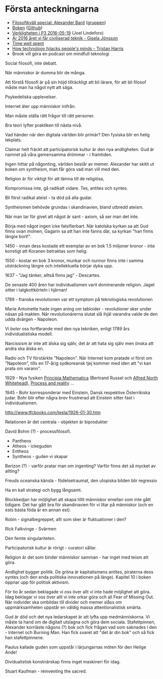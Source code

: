 # Första anteckningarna

* [Filosofikväll special: Alexander Bard](https://www.facebook.com/events/276714079330870/) ([gruppen](https://www.facebook.com/groups/1342182329143737/))
* [Boken](http://syntheism.org/wp-content/syntheism_book/Syntheism.html) ([Github](https://github.com/TheSyntheistMovement/Syntheism-Ebook))
* [Verkligheten i P3 2016-05-19](https://sverigesradio.se/sida/avsnitt/721337?programid=3052) (Joel Lindefors)
* [Är 2016 året vi får civiliserad teknik - Gisela Jönsson](http://www.giselajonsson.se/nytt/2016/1/24/r-2016-ret-vi-fr-civiliserad-teknik)
* [Time well spent](http://timewellspent.io/) 
* [How technology hijacks people's minds - Tristan Harris](https://medium.com/swlh/how-technology-hijacks-peoples-minds-from-a-magician-and-google-s-design-ethicist-56d62ef5edf3#.mv7ibyetf)
* Brook vill göra en podcast om mindfull teknologi

Social filosofi, inte debatt.

När människor är dumma blir de många.

Att förstå filosofi är på sin höjd tillräckligt att bli lärare, för att bli filosof måste man ha något nytt att säga.

Psykedeliska upplevelser.

Internet äter upp människor inifrån.

Man måste ställa rätt frågor till rätt personer.

Bra teori lyfter praktiken till nästa nivå.

Vad händer när den digitala världen blir primär? Den fysiska blir en helig lekplats.

Claimar helt fräckt att participatorisk kultur är den nya andligheten. Gud är namnet på våra gemensamma drömmar - i framtiden.

Ingen hittar på någonting, världen består av memer. Alexander har skitit ut boken om syntheism, man får göra vad man vill med den.

Religion är för viktigt för att lämna till de religiösa, 

Kompromissa inte, gå radikalt vidare. Tes, antites och syntes.

Bli först radikal ateist - ta död på alla gudar.

Syntheismen behövde grundas i skandinavien, bland utbredd ateism.
 
När man tar för givet att något är sant - axiom, så ser man det inte.

Börja med något ingen icke falsifierbart. När katolska kyrkan sa att Gud finns ovan molnen, Gagarin sa att han inte fanns där, sa kyrkan "han finns längre bort!".

1450 - innan dess kostade ett exemplar av en bok 1.5 miljoner kronor - inte konstigt att Koranen betraktas som helig.

1550 - kostar en bok 3 kronor, munkar och nunnor finns inte i samma utsträckning längre och intellektuella börjar dyka upp.

1637 - "Jag tänker, alltså finns jag" - Descartes.

De senaste 400 åren har individualismen varit dominerande religion. Jaget sitter i talgkottkörteln i hjärnan!

1789 - franska revolutionen var ett symptom på teknologiska revolutionen

Marie Antoinette hade ingen aning om tabloider - revolutioner sker under näsan på makten. När revolutionärerna slutat slå ihjäl varandra valde de den udda dvärgen - Napoleon.

Vi *beter* oss fortfarande med den nya tekniken, enligt 1789 års individualistiska modell.

Narcissism är inte att älska sig själv, det är att hata sig själv men önska att andra ska älska en.

Radio och TV förstärkte "Napoleon". När Internet kom pratade vi först om "Napoleon", tills en 17-årig sydkoreansk tjej kommer med iden att "vi kan prata om varann".

1929 - Nya fysiken [Principia Mathematica](https://en.wikipedia.org/wiki/Principia_Mathematica) (Bertrand Russel och [Alfred North Whitehead](https://en.wikipedia.org/wiki/Alfred_North_Whitehead)), [Process and reality](https://en.wikipedia.org/wiki/Process_and_Reality) ... 

1945 - Bohr korresponderar med Einstein, Dansk respektive Österrikiska judar. Bohr blir efter några brev frustrerad att Einstein sitter fast i individualismen.

http://www.tfcbooks.com/tesla/1926-01-30.htm

Relationen är det centrala - objekten är biprodukter

David Bohm (?) - processfilosofi.

- Pantheos
- Atheos - ickeguden
- Entheos
- Syntheos - guden vi skapar

Berizon (?) - varför pratar man om ingenting? Varför finns det så mycket av allting?

Freuds oceanska känsla - födelsetraumat, den utopiska bilden blir regressiv

Ha en kall strategi och bygg långsamt.

Blockkedjan har möjlighet att skapa tillit människor emellan som inte gått tidigare. Det har gått bra för skandinavien för vi litar på människor (och en ests bästa föda är en annan est).

Robin - signalbegreppet, allt som sker är fluktuationer i den?

Rick Falkvinge - Svärmen

Den femte singulariteten.

Participatorisk kultur är rörigt - curatori sållar. 

Religion är det som binder människor samman - har inget med teism att göra.

Andlighet bygger politik. De gröna är kapitalismens antites, piraterna dess syntes (och den enda politiska innovationen på länge). Kapitel 10 i boken öppnar upp för politisk aktivism.

För tio år sedan beklagade vi oss över allt vi inte hade möjlighet att göra. Idag beklagar vi oss över allt vi inte orkar göra och all Fear of Missing Out. När individer ska ombildas till divider och memer slåss om uppmärksamheten uppstår en väldig massa attentionalistisk smärta.

Gud är död och det nya ledarskapet är att lyfta upp medmänniskorna. Vi måste ta hand om de digitalt utslagna och göra dem sociala. Stafettpinnen, Alexander korrläste någons (?) bok och fick frågan vad som saknades i den - Internet och Burning Man. Han fick svaret att "det är din bok" och så fick han stafettpinnene.

Paulus kallade guden som uppstår i lärjungarnas möten för den Helige Ande!

Dividualistisk konstnärskap finns inget maskineri för idag.

Stuart Kaufman - reinventing the sacred.